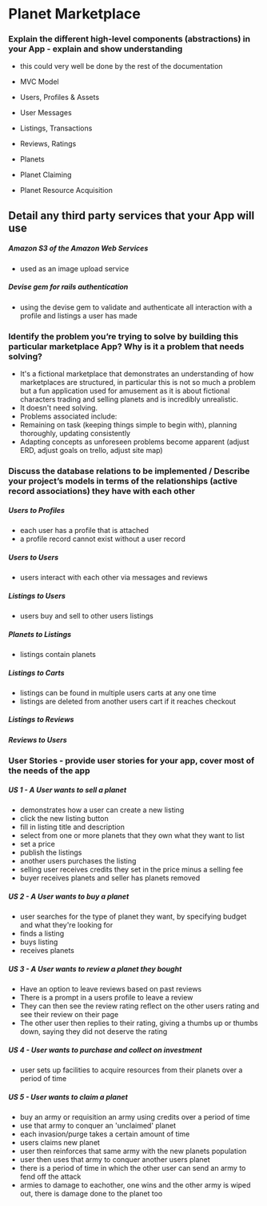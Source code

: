 
# Planet Marketplace

### Explain the different high-level components (abstractions) in your App - explain and show understanding
 - this could very well be done by the rest of the documentation

 - MVC Model
 - Users, Profiles & Assets

  - User Messages

 - Listings, Transactions

 - Reviews, Ratings

- Planets

 - Planet Claiming

 - Planet Resource Acquisition

## Detail any third party services that your App will use
##### Amazon S3 of the Amazon Web Services
- used as an image upload service

##### Devise gem for rails authentication
- using the devise gem to validate and authenticate all interaction with a profile and listings a user has made


### Identify the problem you’re trying to solve by building this particular marketplace App? Why is it a problem that needs solving?
- It's a fictional marketplace that demonstrates an understanding of how marketplaces are structured, in particular this is not so much a problem but a fun application used for amusement as it is about fictional characters trading and selling planets and is incredibly unrealistic.
- It doesn't need solving.
- Problems associated include:
 - Remaining on task (keeping things simple to begin with), planning thoroughly, updating consistently
 - Adapting concepts as unforeseen problems become apparent (adjust ERD, adjust goals on trello, adjust site map)



### Discuss the database relations to be implemented / Describe your project’s models in terms of the relationships (active record associations) they have with each other


##### Users to Profiles
- each user has a profile that is attached
- a profile record cannot exist without a user record

##### Users to Users
- users interact with each other via messages and reviews

##### Listings to Users
- users buy and sell to other users listings

##### Planets to Listings
- listings contain planets

##### Listings to Carts
- listings can be found in multiple users carts at any one time
- listings are deleted from another users cart if it reaches checkout

##### Listings to Reviews


##### Reviews to Users



### User Stories - provide user stories for your app, cover most of the needs of the app

##### US 1 - A User wants to sell a planet
- demonstrates how a user can create a new listing
- click the new listing button
- fill in listing title and description
- select from one or more planets that they own what they want to list
- set a price
- publish the listings
- another users purchases the listing
- selling user receives credits they set in the price minus a selling fee
- buyer receives planets and seller has planets removed

##### US 2 - A User wants to buy a planet
- user searches for the type of planet they want, by specifying budget and what they're looking for
- finds a listing
- buys listing
- receives planets

##### US 3 - A User wants to review a planet they bought
- Have an option to leave reviews based on past reviews
- There is a prompt in a users profile to leave a review
- They can then see the review rating reflect on the other users rating and see their review on their page
- The other user then replies to their rating, giving a thumbs up or thumbs down, saying they did not deserve the rating

##### US 4 - User wants to purchase and collect on investment
- user sets up facilities to acquire resources from their planets over a period of time

##### US 5 - User wants to claim a planet
- buy an army or requisition an army using credits over a period of time
- use that army to conquer an 'unclaimed' planet
- each invasion/purge takes a certain amount of time
- users claims new planet
- user then reinforces that same army with the new planets population
- user then uses that army to conquer another users planet
- there is a period of time in which the other user can send an army to fend off the attack
- armies to damage to eachother, one wins and the other army is wiped out, there is damage done to the planet too
